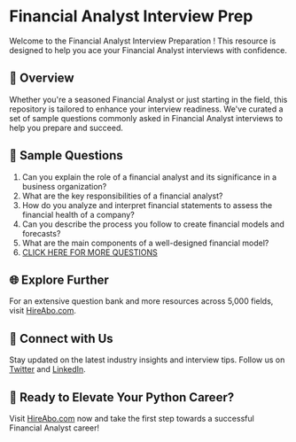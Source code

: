 # Financial Analyst Interview Prep

Welcome to the Financial Analyst Interview Preparation ! This resource is designed to help you ace your Financial Analyst interviews with confidence.

## 🚀 Overview

Whether you're a seasoned Financial Analyst or just starting in the field, this repository is tailored to enhance your interview readiness. We've curated a set of sample questions commonly asked in Financial Analyst interviews to help you prepare and succeed.

## 📝 Sample Questions

1. Can you explain the role of a financial analyst and its significance in a business organization?
2. What are the key responsibilities of a financial analyst?
3. How do you analyze and interpret financial statements to assess the financial health of a company?
4. Can you describe the process you follow to create financial models and forecasts?
5. What are the main components of a well-designed financial model?
6. [CLICK HERE FOR MORE QUESTIONS](https://hireabo.com/job/1_2_0/Financial%20Analyst)

## 🌐 Explore Further

For an extensive question bank and more resources across 5,000 fields, visit [HireAbo.com](https://www.hireabo.com).

## 📱 Connect with Us

Stay updated on the latest industry insights and interview tips. Follow us on [Twitter](https://twitter.com/hireabo) and [LinkedIn](https://www.linkedin.com/in/hire-abo-3609972a8/).

## 🚀 Ready to Elevate Your Python Career?

Visit [HireAbo.com](https://www.hireabo.com) now and take the first step towards a successful Financial Analyst career!